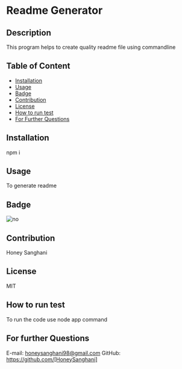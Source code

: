 
  # Readme Generator
  ## Description
  This program helps to create quality readme file using commandline
  ## Table of Content
  * [Installation](#installation)
  * [Usage](#usage)
  * [Badge](#Badge)
  * [Contribution](#contribution)
  * [License](#license)
  * [How to run test](#test)
  * [For Further Questions](#questions)
  ## Installation
  npm i
  ## Usage
  To generate readme
  ## Badge
  ![no](https://img.shields.io/node/v/no)
  ## Contribution
  Honey Sanghani
  ## License
  MIT
  ## How to run test
  To run the code use node app command
  ## For further Questions
  E-mail: honeysanghani98@gmail.com
  GitHub: https://github.com/[HoneySanghani]

